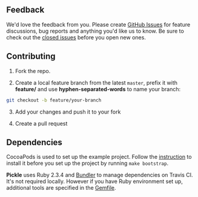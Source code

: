 ## Feedback

We'd love the feedback from you. Please create [GitHub Issues](https://github.com/carousell/pickle/issues) for feature discussions, bug reports and anything you'd like us to know. Be sure to check out the [closed issues](https://github.com/carousell/pickle/issues?q=is:closed) before you open new ones.

## Contributing

1. Fork the repo.

2. Create a local feature branch from the latest `master`, prefix it with **feature/** and use **hyphen-separated-words** to name your branch:

  ```sh
  git checkout -b feature/your-branch
  ```

3. Add your changes and push it to your fork

4. Create a pull request

## Dependencies

CocoaPods is used to set up the example project. Follow the [instruction](https://guides.cocoapods.org/using/getting-started.html#installation) to install it before you set up the project by running `make bootstrap`.

**Pickle** uses Ruby 2.3.4 and [Bundler](http://bundler.io/) to manage dependencies on Travis CI. It's not required locally. However if you have Ruby environment set up, additional tools are specified in the [Gemfile](https://github.com/carousell/pickle/blob/master/Gemfile).
